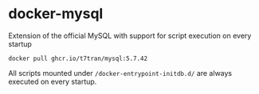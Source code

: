 # docker-mysql
Extension of the official MySQL with support for script execution on every startup

	docker pull ghcr.io/t7tran/mysql:5.7.42

All scripts mounted under `/docker-entrypoint-initdb.d/` are always executed on every startup.